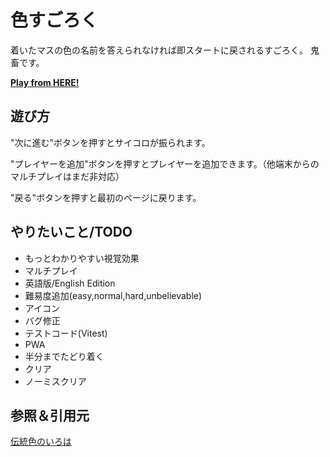 # 色すごろく
着いたマスの色の名前を答えられなければ即スタートに戻されるすごろく。
鬼畜です。

**[Play from HERE!](https://6666dustry.github.io/color-dice/jp)**
## 遊び方
"次に進む"ボタンを押すとサイコロが振られます。

"プレイヤーを追加"ボタンを押すとプレイヤーを追加できます。（他端末からのマルチプレイはまだ非対応）

"戻る"ボタンを押すと最初のページに戻ります。

## やりたいこと/TODO
- もっとわかりやすい視覚効果
- マルチプレイ
- 英語版/English Edition
- 難易度追加(easy,normal,hard,unbelievable)
- アイコン
- バグ修正
- テストコード(Vitest)
- PWA
- 半分までたどり着く
- クリア
- ノーミスクリア

## 参照＆引用元
[伝統色のいろは](https://irocore.com/)
